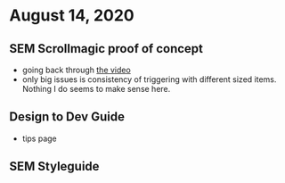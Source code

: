 # August 14, 2020

## SEM Scrollmagic proof of concept
- going back through [the video](https://greensock.com/docs/v3/Plugins/ScrollTrigger)
- only big issues is consistency of triggering with different sized items. Nothing I do seems to make sense here.

## Design to Dev Guide
- tips page

## SEM Styleguide